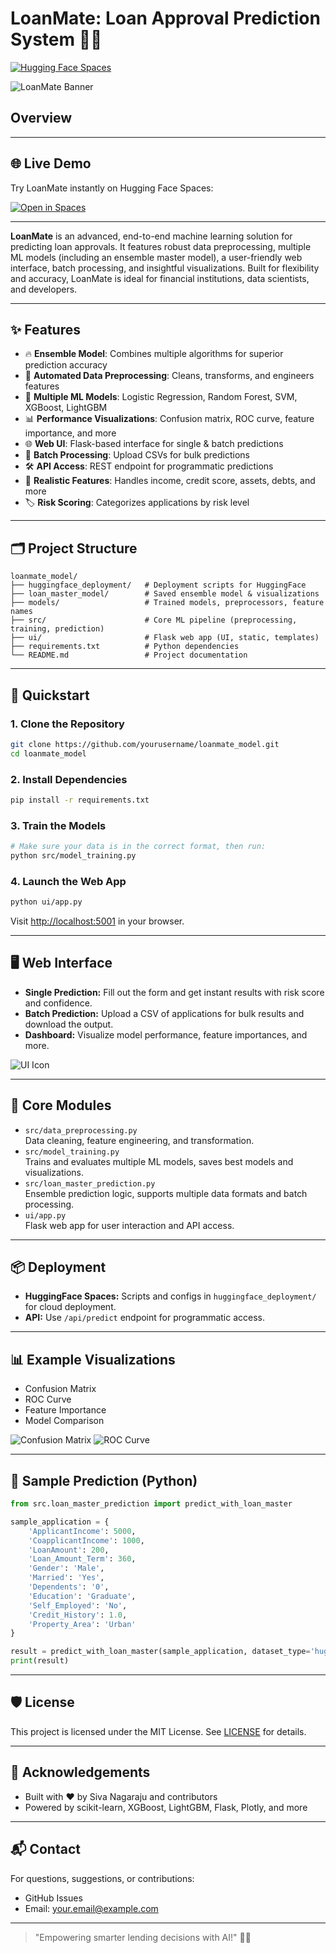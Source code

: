 # LoanMate: Loan Approval Prediction System 🚀💸

[![Hugging Face Spaces](https://img.shields.io/badge/Live%20Demo-HuggingFace-blue?logo=huggingface&logoColor=yellow)](https://huggingface.co/spaces/Chakri5658/loanmate)

![LoanMate Banner](https://img.icons8.com/color/96/000000/bank.png)

## Overview

---

## 🌐 Live Demo

Try LoanMate instantly on Hugging Face Spaces:

[![Open in Spaces](https://img.shields.io/badge/Open%20in%20HuggingFace%20Spaces-%F0%9F%A4%97-yellow?style=for-the-badge&logo=huggingface&logoColor=black)](https://huggingface.co/spaces/Chakri5658/loanmate)

---

**LoanMate** is an advanced, end-to-end machine learning solution for predicting loan approvals. It features robust data preprocessing, multiple ML models (including an ensemble master model), a user-friendly web interface, batch processing, and insightful visualizations. Built for flexibility and accuracy, LoanMate is ideal for financial institutions, data scientists, and developers.

---

## ✨ Features

- 🔥 **Ensemble Model**: Combines multiple algorithms for superior prediction accuracy
- 🧹 **Automated Data Preprocessing**: Cleans, transforms, and engineers features
- 🧠 **Multiple ML Models**: Logistic Regression, Random Forest, SVM, XGBoost, LightGBM
- 📊 **Performance Visualizations**: Confusion matrix, ROC curve, feature importance, and more
- 🌐 **Web UI**: Flask-based interface for single & batch predictions
- 📁 **Batch Processing**: Upload CSVs for bulk predictions
- 🛠️ **API Access**: REST endpoint for programmatic predictions
- 🏦 **Realistic Features**: Handles income, credit score, assets, debts, and more
- 🏷️ **Risk Scoring**: Categorizes applications by risk level

---

## 🗂️ Project Structure

```
loanmate_model/
├── huggingface_deployment/   # Deployment scripts for HuggingFace
├── loan_master_model/        # Saved ensemble model & visualizations
├── models/                   # Trained models, preprocessors, feature names
├── src/                      # Core ML pipeline (preprocessing, training, prediction)
├── ui/                       # Flask web app (UI, static, templates)
├── requirements.txt          # Python dependencies
└── README.md                 # Project documentation
```

---

## 🚀 Quickstart

### 1. Clone the Repository
```bash
git clone https://github.com/yourusername/loanmate_model.git
cd loanmate_model
```

### 2. Install Dependencies
```bash
pip install -r requirements.txt
```

### 3. Train the Models
```bash
# Make sure your data is in the correct format, then run:
python src/model_training.py
```

### 4. Launch the Web App
```bash
python ui/app.py
```
Visit [http://localhost:5001](http://localhost:5001) in your browser.

---

## 🖥️ Web Interface

- **Single Prediction:** Fill out the form and get instant results with risk score and confidence.
- **Batch Prediction:** Upload a CSV of applications for bulk results and download the output.
- **Dashboard:** Visualize model performance, feature importances, and more.

![UI Icon](https://img.icons8.com/color/48/000000/combo-chart--v2.png)

---

## 🧩 Core Modules

- `src/data_preprocessing.py`  
  Data cleaning, feature engineering, and transformation.
- `src/model_training.py`  
  Trains and evaluates multiple ML models, saves best models and visualizations.
- `src/loan_master_prediction.py`  
  Ensemble prediction logic, supports multiple data formats and batch processing.
- `ui/app.py`  
  Flask web app for user interaction and API access.

---

## 📦 Deployment

- **HuggingFace Spaces:** Scripts and configs in `huggingface_deployment/` for cloud deployment.
- **API:** Use `/api/predict` endpoint for programmatic access.

---

## 📊 Example Visualizations

- Confusion Matrix
- ROC Curve
- Feature Importance
- Model Comparison

![Confusion Matrix](loan_master_model/hugging_confusion_matrix.png)
![ROC Curve](loan_master_model/hugging_roc_curve.png)

---

## 📝 Sample Prediction (Python)

```python
from src.loan_master_prediction import predict_with_loan_master

sample_application = {
    'ApplicantIncome': 5000,
    'CoapplicantIncome': 1000,
    'LoanAmount': 200,
    'Loan_Amount_Term': 360,
    'Gender': 'Male',
    'Married': 'Yes',
    'Dependents': '0',
    'Education': 'Graduate',
    'Self_Employed': 'No',
    'Credit_History': 1.0,
    'Property_Area': 'Urban'
}

result = predict_with_loan_master(sample_application, dataset_type='hugging')
print(result)
```

---

## 🛡️ License

This project is licensed under the MIT License. See [LICENSE](LICENSE) for details.

---

## 🙌 Acknowledgements

- Built with ❤️ by Siva Nagaraju and contributors
- Powered by scikit-learn, XGBoost, LightGBM, Flask, Plotly, and more

---

## 📬 Contact

For questions, suggestions, or contributions:
- GitHub Issues
- Email: your.email@example.com

---

> "Empowering smarter lending decisions with AI!" 🤖🏦
